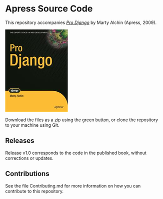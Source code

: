 # Apress Source Code

This repository accompanies [*Pro Django*](http://www.apress.com/9781430210474) by Marty Alchin (Apress, 2009).

![Cover image](9781430210474.jpg)

Download the files as a zip using the green button, or clone the repository to your machine using Git.

## Releases

Release v1.0 corresponds to the code in the published book, without corrections or updates.

## Contributions

See the file Contributing.md for more information on how you can contribute to this repository.
